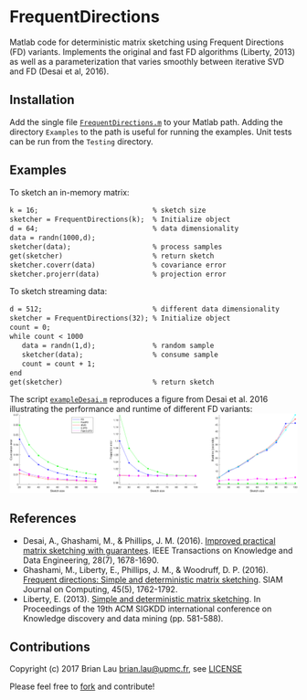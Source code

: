 # FrequentDirections
Matlab code for deterministic matrix sketching using Frequent Directions (FD) variants. Implements the original and fast FD algorithms (Liberty, 2013) as well as a parameterization that varies smoothly between iterative SVD and FD (Desai et al, 2016).

## Installation
Add the single file [`FrequentDirections.m`](https://github.com/brian-lau/FrequentDirections/blob/master/FrequentDirections.m) to your Matlab path. Adding the directory `Examples` to the path is useful for running the examples. Unit tests can be run from the `Testing` directory.

## Examples
To sketch an in-memory matrix:
```
k = 16;                            % sketch size
sketcher = FrequentDirections(k);  % Initialize object
d = 64;                            % data dimensionality
data = randn(1000,d);
sketcher(data);                    % process samples
get(sketcher)                      % return sketch
sketcher.coverr(data)              % covariance error
sketcher.projerr(data)             % projection error
```

To sketch streaming data:
```
d = 512;                           % different data dimensionality
sketcher = FrequentDirections(32); % Initialize object
count = 0;
while count < 1000
   data = randn(1,d);              % random sample
   sketcher(data);                 % consume sample
   count = count + 1;
end
get(sketcher)                      % return sketch
```

The script [`exampleDesai.m`](https://github.com/brian-lau/FrequentDirections/blob/master/Examples/exampleDesai.m) reproduces a figure from Desai et al. 2016 illustrating the performance and runtime of different FD variants:
<img src="https://raw.githubusercontent.com/brian-lau/FrequentDirections/master/Examples/exampleDesai.png?token=AE8LTL05MRJUFS425NSfXQ1tioSTmhjxks5Zeu0QwA%3D%3D" alt="Drawing" style="width: 700px;" />

## References
* Desai, A., Ghashami, M., & Phillips, J. M. (2016). [Improved practical matrix sketching with guarantees](http://ieeexplore.ieee.org/abstract/document/7429755/). IEEE Transactions on Knowledge and Data Engineering, 28(7), 1678-1690.
* Ghashami, M., Liberty, E., Phillips, J. M., & Woodruff, D. P. (2016). [Frequent directions: Simple and deterministic matrix sketching](http://epubs.siam.org/doi/abs/10.1137/15M1009718?journalCode=smjcat). SIAM Journal on Computing, 45(5), 1762-1792.
* Liberty, E. (2013). [Simple and deterministic matrix sketching](http://www.cs.yale.edu/homes/el327/papers/simpleMatrixSketching.pdf). In Proceedings of the 19th ACM SIGKDD international conference on Knowledge discovery and data mining (pp. 581-588).

Contributions
--------------------------------
Copyright (c) 2017 Brian Lau [brian.lau@upmc.fr](mailto:brian.lau@upmc.fr), see [LICENSE](https://github.com/brian-lau/FrequentDirections/blob/master/LICENSE)

Please feel free to [fork](https://github.com/brian-lau/FrequentDirections/fork) and contribute!
